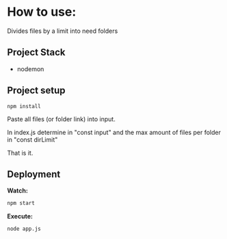 # How to use:

Divides files by a limit into need folders

## Project Stack

- nodemon

## Project setup
```
npm install
```

Paste all files (or folder link) into input.

In index.js determine in "const input" and the max amount of files per folder in "const dirLimit"

That is it.

## Deployment

**Watch:**

```bash
npm start
```

**Execute:**

```bash
node app.js
```